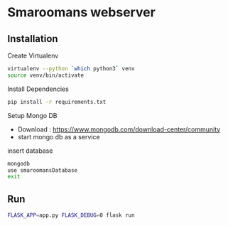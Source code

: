 # Smaroomans webserver
## Installation
Create Virtualenv
```bash 
virtualenv --python `which python3` venv
source venv/bin/activate
```

Install Dependencies
```bash
pip install -r requirements.txt
```

Setup Mongo DB
- Download :  https://www.mongodb.com/download-center/community
- start mongo db as a service

insert database
```bash
mongodb  
use smaroomansDatabase
exit
```


## Run
```bash
FLASK_APP=app.py FLASK_DEBUG=0 flask run
``` 
